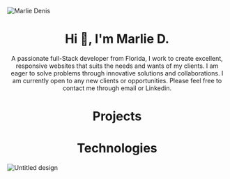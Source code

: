 ![Marlie Denis](https://user-images.githubusercontent.com/101306894/169065591-9e3f03e0-9a20-46f2-a260-5a6fbcbc5fb9.png)

<h1 align="center">Hi 👋, I'm Marlie D.</h1>
<p align="center">A passionate full-Stack developer from Florida, I work to create excellent, responsive websites that suits the needs and wants of my clients. I am eager to solve problems through innovative solutions and collaborations. I am currently open to any new clients or opportunities. Please feel free to contact me through email or Linkedin.</p>


<!-- <p align="center">
[![website](./img/twitter-light.svg)](https://twitter.com/codestackr#gh-light-mode-only)
<a href="https://www.linkedin.com/in/MarlieDenis/" target="blank"><img align="center" src="https://user-images.githubusercontent.com/96489451/168605800-af78fc8a-1425-4bd7-9a97-0af16656637a.png" alt="MarlieDenis" width="100" /></a>
<a href="https://github.com/Marlied1"><img align="center" src="https://user-images.githubusercontent.com/96489451/168605814-7c264168-6a0c-4a06-943c-a41c56c31b5b.png" alt="Marlied1" width="100" /></a>
<a href="mailto:marliedenis3@gmail.com"><img align="center" src="https://user-images.githubusercontent.com/96489451/168605826-7a7c1535-a0ef-46a6-8877-37296851e50b.png" alt="Marliedenis" width="100" /></a>
</p>
 -->

<h1 align="center">Projects</h1>

<!-- <div align="center">
  <table>
      <tr>
        <td width="50%">
          <h3 align="center">Cocktail Finder</h3>
          <p align="center">
            <a href="https://ournextmeal.netlify.app" target="_blank" rel="noreferrer"> <img src="https://media.giphy.com/media/zrErx6RfZH1eIe8Hgn/giphy.gif" alt="Meal finder"/> </a>
            <span> <a href="https://github.com/Widezad/Meal-Finder" target="_blank" rel="noreferrer""><img src="https://img.shields.io/badge/-repo-efefef?style=flat-square&logo=github&logoColor=rgb(165,207,210)" alt="button to repository" height ="25px"></a> <a href="https://ournextmeal.netlify.app/" target="_blank" rel="noreferrer"><img src="https://img.shields.io/badge/-live%20site-rgb(165,207,210)?style=flat-square" alt="button to website" height="25px"></a> </span>
            <p align="center">
              Generate a recipe to make dinner based on cravings.
            </p>
          </p>
        </td>
      <td width="50%">
          <h3 align="center">Love's Ice Cream</h3>
          <p align="center">
      <img src="https://media.giphy.com/media/bpzGcl67SF1kynYIXN/giphy.gif" alt="project example"/> </a>
            <span> <a href="https://github.com/Widezadenis/Love-s-Ice-Cream" target="_blank" rel="noreferrer""><img src="https://img.shields.io/badge/-repo-efefef?style=flat-square&logo=github&logoColor=rgb(165,207,210)" alt="button to repository" height ="25px"></a> <a href="https://lovesicecream.netlify.app/" target="_blank" rel="noreferrer"><img src="https://img.shields.io/badge/-live%20site-rgb(165,207,210)?style=flat-square" alt="button to website" height="25px"></a></span>
            <p align="center">
              Love's Ice Cream
          </p>
            
         
 </tr> -->
 
 <h1 align="center">Technologies</h1>

![Untitled design](https://user-images.githubusercontent.com/101306894/169087075-39e6acfb-ebad-4fbe-88eb-f43aed398317.png)

</p>
